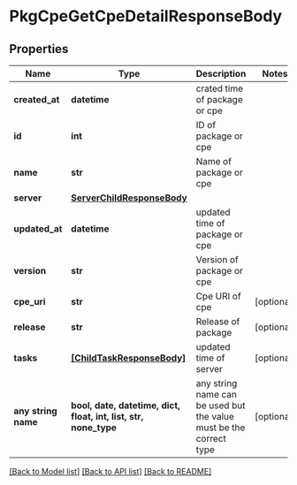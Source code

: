 # PkgCpeGetCpeDetailResponseBody


## Properties
Name | Type | Description | Notes
------------ | ------------- | ------------- | -------------
**created_at** | **datetime** | crated time of package or cpe | 
**id** | **int** | ID of package or cpe | 
**name** | **str** | Name of package or cpe | 
**server** | [**ServerChildResponseBody**](ServerChildResponseBody.md) |  | 
**updated_at** | **datetime** | updated time of package or cpe | 
**version** | **str** | Version of package or cpe | 
**cpe_uri** | **str** | Cpe URI of cpe | [optional] 
**release** | **str** | Release of package | [optional] 
**tasks** | [**[ChildTaskResponseBody]**](ChildTaskResponseBody.md) | updated time of server | [optional] 
**any string name** | **bool, date, datetime, dict, float, int, list, str, none_type** | any string name can be used but the value must be the correct type | [optional]

[[Back to Model list]](../README.md#documentation-for-models) [[Back to API list]](../README.md#documentation-for-api-endpoints) [[Back to README]](../README.md)


